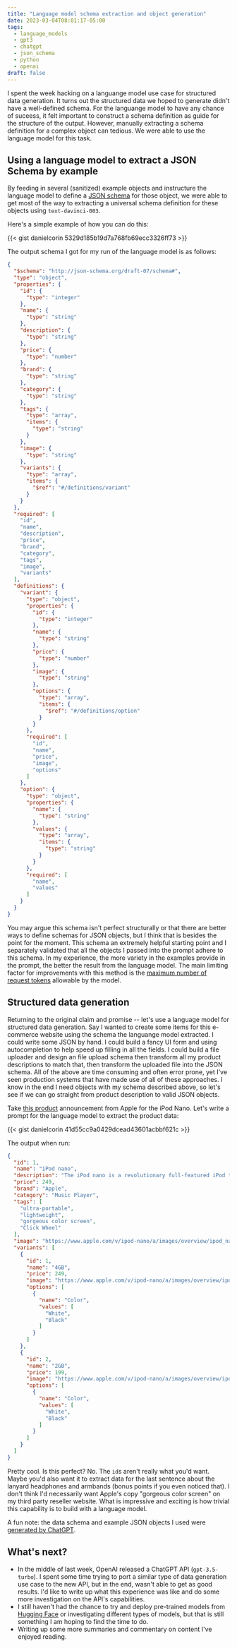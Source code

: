 ```yaml
---
title: "Language model schema extraction and object generation"
date: 2023-03-04T08:01:17-05:00
tags:
  - language_models
  - gpt3
  - chatgpt
  - json_schema
  - python
  - openai
draft: false
---
```


I spent the week hacking on a languange model use case for structured data generation.
It turns out the structured data we hoped to generate didn't have a well-defined schema.
For the languange model to have any chance of suceess, it felt important to construct a schema definition as guide for the structure of the output.
However, manually extracting a schema definition for a complex object can tedious.
We were able to use the language model for this task.

## Using a language model to extract a JSON Schema by example

By feeding in several (sanitized) example objects and instructure the language model to define a [JSON schema](https://json-schema.org/) for those object, we were able to get most of the way to extracting a universal schema definition for these objects using `text-davinci-003`.

Here's a simple example of how you can do this:

{{< gist danielcorin 5329d185b19d7a768fb69ecc3326ff73 >}}

The output schema I got for my run of the language model is as follows:

```json
{
  "$schema": "http://json-schema.org/draft-07/schema#",
  "type": "object",
  "properties": {
    "id": {
      "type": "integer"
    },
    "name": {
      "type": "string"
    },
    "description": {
      "type": "string"
    },
    "price": {
      "type": "number"
    },
    "brand": {
      "type": "string"
    },
    "category": {
      "type": "string"
    },
    "tags": {
      "type": "array",
      "items": {
        "type": "string"
      }
    },
    "image": {
      "type": "string"
    },
    "variants": {
      "type": "array",
      "items": {
        "$ref": "#/definitions/variant"
      }
    }
  },
  "required": [
    "id",
    "name",
    "description",
    "price",
    "brand",
    "category",
    "tags",
    "image",
    "variants"
  ],
  "definitions": {
    "variant": {
      "type": "object",
      "properties": {
        "id": {
          "type": "integer"
        },
        "name": {
          "type": "string"
        },
        "price": {
          "type": "number"
        },
        "image": {
          "type": "string"
        },
        "options": {
          "type": "array",
          "items": {
            "$ref": "#/definitions/option"
          }
        }
      },
      "required": [
        "id",
        "name",
        "price",
        "image",
        "options"
      ]
    },
    "option": {
      "type": "object",
      "properties": {
        "name": {
          "type": "string"
        },
        "values": {
          "type": "array",
          "items": {
            "type": "string"
          }
        }
      },
      "required": [
        "name",
        "values"
      ]
    }
  }
}
```

You may argue this schema isn't perfect structurally or that there are better ways to define schemas for JSON objects, but I think that is besides the point for the moment.
This schema an extremely helpful starting point and I separately validated that all the objects I passed into the prompt adhere to this schema.
In my experience, the more variety in the examples provide in the prompt, the better the result from the language model.
The main limiting factor for improvements with this method is the [maximum number of request tokens](https://platform.openai.com/docs/models/gpt-3-5) allowable by the model.

## Structured data generation

Returning to the original claim and promise -- let's use a language model for structured data generation.
Say I wanted to create some items for this e-commerce website using the schema the languange model extracted.
I could write some JSON by hand.
I could build a fancy UI form and using autocompletion to help speed up filling in all the fields.
I could build a file uploader and design an file upload schema then transform all my product descriptions to match that, then transform the uploaded file into the JSON schema.
All of the above are time consuming and often error prone, yet I've seen production systems that have made use of all of these approaches.
I know in the end I need objects with my schema described above, so let's see if we can go straight from product description to valid JSON objects.

Take [this product](https://www.apple.com/newsroom/2005/09/07Apple-Introduces-iPod-nano/) announcement from Apple for the iPod Nano.
Let's write a prompt for the language model to extract the product data:

{{< gist danielcorin 41d55cc9a0429dcead43601acbbf621c >}}

The output when run:

```json
{
  "id": 1,
  "name": "iPod nano",
  "description": "The iPod nano is a revolutionary full-featured iPod that holds 1,000 songs yet is thinner than a standard #2 pencil and less than half the size of competitive players.",
  "price": 249,
  "brand": "Apple",
  "category": "Music Player",
  "tags": [
    "ultra-portable",
    "lightweight",
    "gorgeous color screen",
    "Click Wheel"
  ],
  "image": "https://www.apple.com/v/ipod-nano/a/images/overview/ipod_nano_large.jpg",
  "variants": [
    {
      "id": 1,
      "name": "4GB",
      "price": 249,
      "image": "https://www.apple.com/v/ipod-nano/a/images/overview/ipod_nano_large.jpg",
      "options": [
        {
          "name": "Color",
          "values": [
            "White",
            "Black"
          ]
        }
      ]
    },
    {
      "id": 2,
      "name": "2GB",
      "price": 199,
      "image": "https://www.apple.com/v/ipod-nano/a/images/overview/ipod_nano_large.jpg",
      "options": [
        {
          "name": "Color",
          "values": [
            "White",
            "Black"
          ]
        }
      ]
    }
  ]
}
```

Pretty cool.
Is this perfect?
No.
The `id`s aren't really what you'd want.
Maybe you'd also want it to extract data for the last sentence about the lanyard headphones and armbands (bonus points if you even noticed that).
I don't think I'd necessarily want Apple's copy "gorgeous color screen" on my third party reseller website.
What is impressive and exciting is how trivial this capability is to build with a language model.

A fun note: the data schema and example JSON objects I used were [generated by ChatGPT](https://sharegpt.com/c/ETkymML).

## What's next?

- In the middle of last week, OpenAI released a ChatGPT API (`gpt-3.5-turbo`). I spent some time trying to port a similar type of data generation use case to the new API, but in the end, wasn't able to get as good results. I'd like to write up what this experience was like and do some more investigation on the API's capabilities.
- I still haven't had the chance to try and deploy pre-trained models from [Hugging Face](https://huggingface.co/) or investigating different types of models, but that is still something I am hoping to find the time to do.
- Writing up some more summaries and commentary on content I've enjoyed reading.
